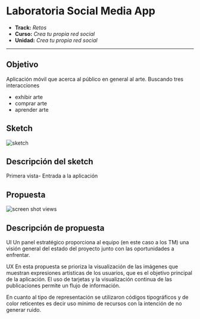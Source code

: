 # Laboratoria Social Media App #

* **Track:** _Retos_
* **Curso:** _Crea tu propia red social_
* **Unidad:** _Crea tu propia red social_

***

## Objetivo

   Aplicación móvil que acerca al público en general al arte. Buscando tres interacciones

 *  exhibir arte
 *  comprar arte
 *  aprender arte

## Sketch

![sketch](https://user-images.githubusercontent.com/31232183/35489934-54694864-0461-11e8-8fc8-83ab84f5b3aa.jpg)

## Descripción del sketch ##
 Primera vista- Entrada a la aplicación

## Propuesta

![screen shot views](https://user-images.githubusercontent.com/31232183/35488479-57c02da0-044f-11e8-9915-36c9f3aaa7d2.png)

## Descripción de propuesta ##
UI
Un panel estratégico  proporciona al equipo (en este caso a los TM) una visión general del estado del proyecto junto con las oportunidades a enfrentar.  

UX
En esta propuesta se prioriza la visualización de las imágenes que muestran expresiones artisticas de los usuarios, que es el objetivo principal de la aplicación. El uso de tarjetas y la visualización continua de las publicaciones permite un flujo de información.

 En cuanto al tipo de representación se utilizaron códigos tipográficos y de color reticentes es decir  uso mínimo de recursos con la intención de no generar ruido.  
